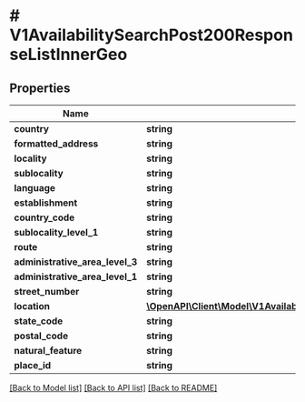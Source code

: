 # # V1AvailabilitySearchPost200ResponseListInnerGeo

## Properties

Name | Type | Description | Notes
------------ | ------------- | ------------- | -------------
**country** | **string** |  | [optional]
**formatted_address** | **string** |  | [optional]
**locality** | **string** |  | [optional]
**sublocality** | **string** |  | [optional]
**language** | **string** |  | [optional]
**establishment** | **string** |  | [optional]
**country_code** | **string** |  | [optional]
**sublocality_level_1** | **string** |  | [optional]
**route** | **string** |  | [optional]
**administrative_area_level_3** | **string** |  | [optional]
**administrative_area_level_1** | **string** |  | [optional]
**street_number** | **string** |  | [optional]
**location** | [**\OpenAPI\Client\Model\V1AvailabilitySearchPost200ResponseListInnerGeoLocation**](V1AvailabilitySearchPost200ResponseListInnerGeoLocation.md) |  | [optional]
**state_code** | **string** |  | [optional]
**postal_code** | **string** |  | [optional]
**natural_feature** | **string** |  | [optional]
**place_id** | **string** |  | [optional]

[[Back to Model list]](../../README.md#models) [[Back to API list]](../../README.md#endpoints) [[Back to README]](../../README.md)
